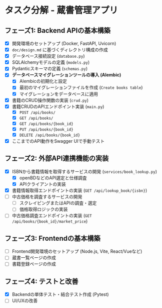 # タスク分解 - 蔵書管理アプリ

## フェーズ1: Backend APIの基本構築

- [x] 開発環境のセットアップ (Docker, FastAPI, Uvicorn)
- [x] `doc/design.md` に基づくディレクトリ構成の作成
- [x] データベース接続設定 (`database.py`)
- [x] SQLAlchemyモデルの定義 (`models.py`)
- [x] Pydanticスキーマの定義 (`schemas.py`)
- [x] **データベースマイグレーションツールの導入 (Alembic)**
    - [x] Alembicの初期化と設定
    - [x] 最初のマイグレーションファイルを作成 (`Create books table`)
    - [x] マイグレーションをデータベースに適用
- [x] 書籍のCRUD操作関数の実装 (`crud.py`)
- [x] 書籍CRUDのAPIエンドポイント実装 (`main.py`)
    - [x] `POST /api/books/`
    - [x] `GET /api/books/`
    - [x] `GET /api/books/{book_id}`
    - [x] `PUT /api/books/{book_id}`
    - [x] `DELETE /api/books/{book_id}`
- [x] ここまでのAPI動作をSwagger UIで手動テスト

## フェーズ2: 外部API連携機能の実装

- [x] ISBNから書籍情報を取得するサービスの開発 (`services/book_lookup.py`)
    - [x] openBDなどのAPI選定と仕様調査
    - [x] APIクライアントの実装
- [x] 書籍情報取得エンドポイントの実装 (`GET /api/lookup_book/{isbn}`)
- [ ] 中古価格を調査するサービスの開発
    - [ ] スクレイピングまたはAPIの調査・選定
    - [ ] 価格取得ロジックの実装
- [ ] 中古価格調査エンドポイントの実装 (`GET /api/books/{book_id}/market_price`)

## フェーズ3: Frontendの基本構築

- [ ] Frontend開発環境のセットアップ (Node.js, Vite, React/Vueなど)
- [ ] 蔵書一覧ページの作成
- [ ] 書籍登録ページの作成

## フェーズ4: テストと改善

- [x] Backendの単体テスト・結合テスト作成 (Pytest)
- [ ] UI/UXの改善
